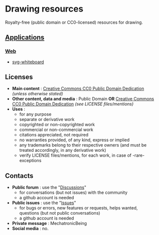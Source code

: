 # Drawing resources 
Royalty-free (public domain or CC0-licensed) resources for drawing.

## [Applications](applications/)
### [Web](applications/web/)
- [svg-whiteboard](applications/web/svg-whiteboard/whiteboard.html)

## Licenses
- **Main content** : [Creative Commons CC0 Public Domain Dedication](LICENSE) *(unless otherwise stated)*
- **Other content, data and media** : Public Domain **OR** [Creative Commons CC0 Public Domain Dedication](LICENSE) *(see LICENSE files/mentions)*
- **Uses** : 
  - for any purpose
  - separate or derivative work
  - copyrighted or non-copyrighted work
  - commercial or non-commercial work
  - citations appreciated, not required
  - no warranties provided, of any kind, express or implied
  - any trademarks belong to their respective owners (and must be treated accordingly, in any derivative work)
  - verify LICENSE files/mentions, for each work, in case of -rare- exceptions

## Contacts
- **Public forum** : use the "[Discussions](https://github.com/MechatronicBeing/MechatronicBeing.github.io/discussions)"
  - for conversations (but not issues) with the community 
  - a github account is needed
- **Public issues** : use the "[Issues](https://github.com/MechatronicBeing/MechatronicBeing.github.io/issues)"
  - for bugs or errors, new features or requests, helps wanted, questions (but not public conversations)
  - a github account is needed
- **Private message** : MechatronicBeing
- **Social media** : no. 
